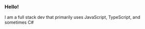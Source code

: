### Hello!

I am a full stack dev that primarily uses JavaScript, TypeScript, and sometimes C# 

<!---
bymith/bymith is a ✨ special ✨ repository because its `README.md` (this file) appears on your GitHub profile.
You can click the Preview link to take a look at your changes.
--->
